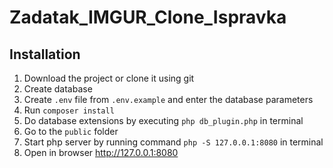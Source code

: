 # Zadatak_IMGUR_Clone_Ispravka

## Installation
1. Download the project or clone it using git
2. Create database
3. Create `.env` file from `.env.example` and enter the database parameters
4. Run `composer install`
5. Do database extensions by executing `php db_plugin.php` in terminal
6. Go to the `public` folder 
7. Start php server by running command `php -S 127.0.0.1:8080` in terminal
8. Open in browser http://127.0.0.1:8080
